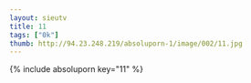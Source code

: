 ```yaml
--- 
layout: sieutv
title: 11
tags: ["0k"]
thumb: http://94.23.248.219/absoluporn-1/image/002/11.jpg
---
```

{% include absoluporn key="11" %} 
